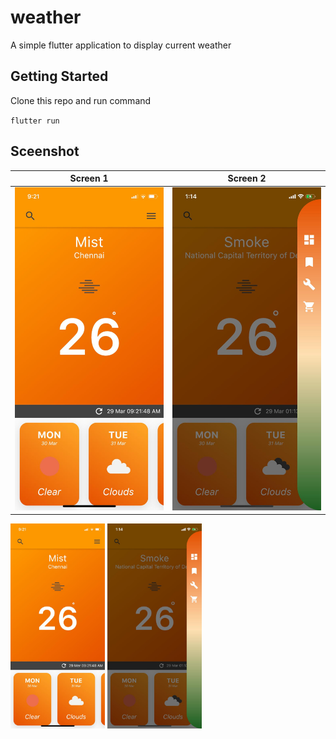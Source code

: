 # weather

A simple flutter application to display current weather

## Getting Started

Clone this repo and run command

`flutter run`

## Sceenshot
Screen 1             |  Screen 2
:-------------------------:|:-------------------------:
![](https://raw.githubusercontent.com/mahiznan/weather/master/screens/screen1.jpeg)  |  ![](https://github.com/mahiznan/weather/blob/master/screens/screen2.jpg)

<img style="display:inline" src="https://raw.githubusercontent.com/mahiznan/weather/master/screens/screen1.jpeg" width="30%" height="30%">
<img style="display:inline" src="https://github.com/mahiznan/weather/blob/master/screens/screen2.jpg" width="30%" height="30%">

